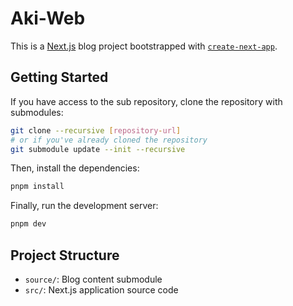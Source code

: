 # Aki-Web

This is a [Next.js](https://nextjs.org) blog project bootstrapped with [`create-next-app`](https://nextjs.org/docs/app/api-reference/cli/create-next-app).

## Getting Started

If you have access to the sub repository, clone the repository with submodules:

```bash
git clone --recursive [repository-url]
# or if you've already cloned the repository
git submodule update --init --recursive
```

Then, install the dependencies:

```bash
pnpm install
```

Finally, run the development server:

```bash
pnpm dev
```

## Project Structure

- `source/`: Blog content submodule
- `src/`: Next.js application source code
